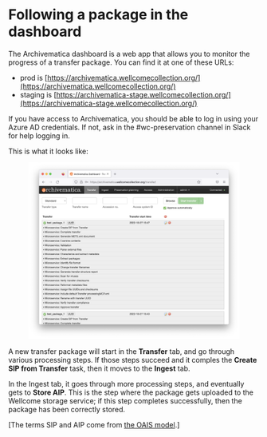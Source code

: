 # Following a package in the dashboard

The Archivematica dashboard is a web app that allows you to monitor the progress of a transfer package. You can find it at one of these URLs:

* prod is [https://archivematica.wellcomecollection.org/](https://archivematica.wellcomecollection.org/)
* staging is [https://archivematica-stage.wellcomecollection.org/](https://archivematica-stage.wellcomecollection.org/)

If you have access to Archivematica, you should be able to log in using your Azure AD credentials. If not, ask in the #wc-preservation channel in Slack for help logging in.

This is what it looks like:

<figure><img src="../.gitbook/assets/Screenshot 2022-11-02 at 19.05.14.png" alt=""><figcaption></figcaption></figure>

A new transfer package will start in the **Transfer** tab, and go through various processing steps. If those steps succeed and it comples the **Create SIP from Transfer** task, then it moves to the **Ingest** tab.

In the Ingest tab, it goes through more processing steps, and eventually gets to **Store AIP**. This is the step where the package gets uploaded to the Wellcome storage service; if this step completes successfully, then the package has been correctly stored.

\[The terms SIP and AIP come from [the OAIS model](https://en.wikipedia.org/wiki/Open\_Archival\_Information\_System).]
